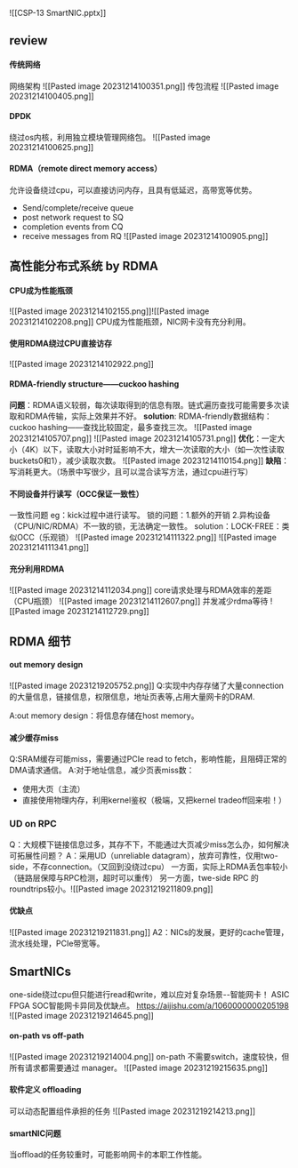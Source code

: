 ![[CSP-13 SmartNIC.pptx]]
## review
#### 传统网络
网络架构
![[Pasted image 20231214100351.png]]
传包流程
![[Pasted image 20231214100405.png]]
#### DPDK
绕过os内核，利用独立模块管理网络包。
![[Pasted image 20231214100625.png]]
#### RDMA（remote direct memory access）
允许设备绕过cpu，可以直接访问内存，且具有低延迟，高带宽等优势。
- Send/complete/receive queue
- post network request to SQ
- completion events from CQ
- receive messages from RQ
![[Pasted image 20231214100905.png]]
## 高性能分布式系统 by RDMA
#### CPU成为性能瓶颈
![[Pasted image 20231214102155.png]]![[Pasted image 20231214102208.png]]
CPU成为性能瓶颈，NIC网卡没有充分利用。


#### 使用RDMA绕过CPU直接访存
![[Pasted image 20231214102922.png]]
#### RDMA-friendly structure——cuckoo hashing
**问题**：RDMA语义较弱，每次读取得到的信息有限。链式遍历查找可能需要多次读取和RDMA传输，实际上效果并不好。
**solution**: RDMA-friendly数据结构：cuckoo hashing——查找比较固定，最多查找三次。
![[Pasted image 20231214105707.png]]
![[Pasted image 20231214105731.png]]
**优化**：一定大小（4K）以下，读取大小对时延影响不大，增大一次读取的大小（如一次性读取buckets0和1），减少读取次数。
![[Pasted image 20231214110154.png]]
**缺陷**：写消耗更大。（场景中写很少，且可以混合读写方法，通过cpu进行写）
#### 不同设备并行读写（OCC保证一致性）
一致性问题 eg：kick过程中进行读写。
锁的问题：1.额外的开销 2.异构设备（CPU/NIC/RDMA）不一致的锁，无法确定一致性。
solution：LOCK-FREE：类似OCC（乐观锁）
![[Pasted image 20231214111322.png]]
![[Pasted image 20231214111341.png]]

#### 充分利用RDMA 
![[Pasted image 20231214112034.png]]
core请求处理与RDMA效率的差距（CPU瓶颈）
![[Pasted image 20231214112607.png]]
并发减少rdma等待
![[Pasted image 20231214112729.png]]

## RDMA 细节
#### out memory design
![[Pasted image 20231219205752.png]]
Q:实现中内存存储了大量connection的大量信息，链接信息，权限信息，地址页表等,占用大量网卡的DRAM.

A:out memory design：将信息存储在host memory。

#### 减少缓存miss
Q:SRAM缓存可能miss，需要通过PCIe read to fetch，影响性能，且阻碍正常的DMA请求通信。
A:对于地址信息，减少页表miss数： 
- 使用大页（主流）
- 直接使用物理内存，利用kernel鉴权（极端，又把kernel tradeoff回来啦！）
### UD on RPC
Q：大规模下链接信息过多，其存不下，不能通过大页减少miss怎么办，如何解决可拓展性问题？
A：采用UD（unreliable datagram），放弃可靠性，仅用two-side，不存connection。（又回到没绕过cpu）
一方面，实际上RDMA丢包率较小（链路层保障与RPC检测，超时可以重传）
另一方面，twe-side RPC 的roundtrips较小。![[Pasted image 20231219211809.png]]
#### 优缺点

![[Pasted image 20231219211831.png]]
A2：NICs的发展，更好的cache管理，流水线处理，PCIe带宽等。


## SmartNICs
one-side绕过cpu但只能进行read和write，难以应对复杂场景--智能网卡！
ASIC FPGA SOC智能网卡异同及优缺点。
https://aijishu.com/a/1060000000205198
![[Pasted image 20231219214645.png]]
#### on-path vs off-path
![[Pasted image 20231219214004.png]]
on-path 不需要switch，速度较快，但所有请求都需要通过 manager。
![[Pasted image 20231219215635.png]]
#### 软件定义 offloading
可以动态配置组件承担的任务
![[Pasted image 20231219214213.png]]
#### smartNIC问题
当offload的任务较重时，可能影响网卡的本职工作性能。